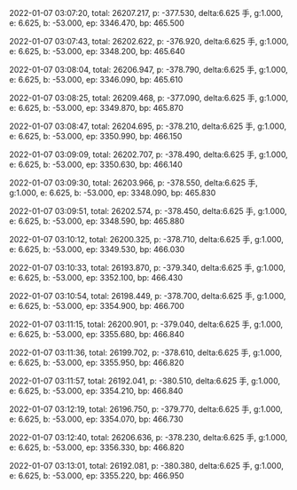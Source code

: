 2022-01-07 03:07:20, total: 26207.217, p: -377.530, delta:6.625 手, g:1.000, e: 6.625, b: -53.000, ep: 3346.470, bp: 465.500

2022-01-07 03:07:43, total: 26202.622, p: -376.920, delta:6.625 手, g:1.000, e: 6.625, b: -53.000, ep: 3348.200, bp: 465.640

2022-01-07 03:08:04, total: 26206.947, p: -378.790, delta:6.625 手, g:1.000, e: 6.625, b: -53.000, ep: 3346.090, bp: 465.610

2022-01-07 03:08:25, total: 26209.468, p: -377.090, delta:6.625 手, g:1.000, e: 6.625, b: -53.000, ep: 3349.870, bp: 465.870

2022-01-07 03:08:47, total: 26204.695, p: -378.210, delta:6.625 手, g:1.000, e: 6.625, b: -53.000, ep: 3350.990, bp: 466.150

2022-01-07 03:09:09, total: 26202.707, p: -378.490, delta:6.625 手, g:1.000, e: 6.625, b: -53.000, ep: 3350.630, bp: 466.140

2022-01-07 03:09:30, total: 26203.966, p: -378.550, delta:6.625 手, g:1.000, e: 6.625, b: -53.000, ep: 3348.090, bp: 465.830

2022-01-07 03:09:51, total: 26202.574, p: -378.450, delta:6.625 手, g:1.000, e: 6.625, b: -53.000, ep: 3348.590, bp: 465.880

2022-01-07 03:10:12, total: 26200.325, p: -378.710, delta:6.625 手, g:1.000, e: 6.625, b: -53.000, ep: 3349.530, bp: 466.030

2022-01-07 03:10:33, total: 26193.870, p: -379.340, delta:6.625 手, g:1.000, e: 6.625, b: -53.000, ep: 3352.100, bp: 466.430

2022-01-07 03:10:54, total: 26198.449, p: -378.700, delta:6.625 手, g:1.000, e: 6.625, b: -53.000, ep: 3354.900, bp: 466.700

2022-01-07 03:11:15, total: 26200.901, p: -379.040, delta:6.625 手, g:1.000, e: 6.625, b: -53.000, ep: 3355.680, bp: 466.840

2022-01-07 03:11:36, total: 26199.702, p: -378.610, delta:6.625 手, g:1.000, e: 6.625, b: -53.000, ep: 3355.950, bp: 466.820

2022-01-07 03:11:57, total: 26192.041, p: -380.510, delta:6.625 手, g:1.000, e: 6.625, b: -53.000, ep: 3354.210, bp: 466.840

2022-01-07 03:12:19, total: 26196.750, p: -379.770, delta:6.625 手, g:1.000, e: 6.625, b: -53.000, ep: 3354.070, bp: 466.730

2022-01-07 03:12:40, total: 26206.636, p: -378.230, delta:6.625 手, g:1.000, e: 6.625, b: -53.000, ep: 3356.330, bp: 466.820

2022-01-07 03:13:01, total: 26192.081, p: -380.380, delta:6.625 手, g:1.000, e: 6.625, b: -53.000, ep: 3355.220, bp: 466.950